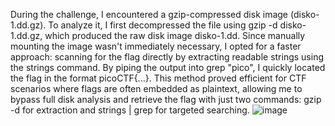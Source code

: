 During the challenge, I encountered a gzip-compressed disk image (disko-1.dd.gz). To analyze it, I first decompressed the file using gzip -d disko-1.dd.gz, which produced the raw disk image disko-1.dd. Since manually mounting the image wasn't immediately necessary, I opted for a faster approach: scanning for the flag directly by extracting readable strings using the strings command. By piping the output into grep "pico", I quickly located the flag in the format picoCTF{...}. This method proved efficient for CTF scenarios where flags are often embedded as plaintext, allowing me to bypass full disk analysis and retrieve the flag with just two commands: gzip -d for extraction and strings | grep for targeted searching.
![image](https://github.com/user-attachments/assets/971c4495-dca1-405c-b94f-1a0c260662f8)

